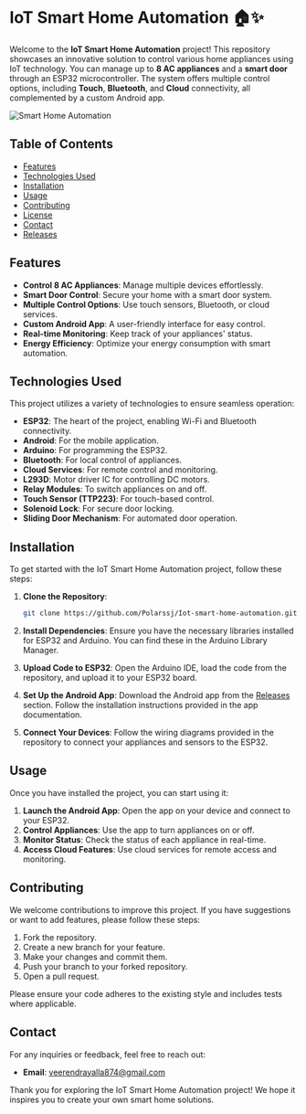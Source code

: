 # IoT Smart Home Automation 🏠✨

Welcome to the **IoT Smart Home Automation** project! This repository showcases an innovative solution to control various home appliances using IoT technology. You can manage up to **8 AC appliances** and a **smart door** through an ESP32 microcontroller. The system offers multiple control options, including **Touch**, **Bluetooth**, and **Cloud** connectivity, all complemented by a custom Android app.

![Smart Home Automation](https://img.shields.io/badge/Smart_Home_Automation-Active-brightgreen)

## Table of Contents

- [Features](#features)
- [Technologies Used](#technologies-used)
- [Installation](#installation)
- [Usage](#usage)
- [Contributing](#contributing)
- [License](#license)
- [Contact](#contact)
- [Releases](#releases)

## Features

- **Control 8 AC Appliances**: Manage multiple devices effortlessly.
- **Smart Door Control**: Secure your home with a smart door system.
- **Multiple Control Options**: Use touch sensors, Bluetooth, or cloud services.
- **Custom Android App**: A user-friendly interface for easy control.
- **Real-time Monitoring**: Keep track of your appliances' status.
- **Energy Efficiency**: Optimize your energy consumption with smart automation.

## Technologies Used

This project utilizes a variety of technologies to ensure seamless operation:

- **ESP32**: The heart of the project, enabling Wi-Fi and Bluetooth connectivity.
- **Android**: For the mobile application.
- **Arduino**: For programming the ESP32.
- **Bluetooth**: For local control of appliances.
- **Cloud Services**: For remote control and monitoring.
- **L293D**: Motor driver IC for controlling DC motors.
- **Relay Modules**: To switch appliances on and off.
- **Touch Sensor (TTP223)**: For touch-based control.
- **Solenoid Lock**: For secure door locking.
- **Sliding Door Mechanism**: For automated door operation.

## Installation

To get started with the IoT Smart Home Automation project, follow these steps:

1. **Clone the Repository**:
   ```bash
   git clone https://github.com/Polarssj/Iot-smart-home-automation.git
   ```

2. **Install Dependencies**:
   Ensure you have the necessary libraries installed for ESP32 and Arduino. You can find these in the Arduino Library Manager.

3. **Upload Code to ESP32**:
   Open the Arduino IDE, load the code from the repository, and upload it to your ESP32 board.

4. **Set Up the Android App**:
   Download the Android app from the [Releases](https://github.com/Polarssj/Iot-smart-home-automation/releases) section. Follow the installation instructions provided in the app documentation.

5. **Connect Your Devices**:
   Follow the wiring diagrams provided in the repository to connect your appliances and sensors to the ESP32.

## Usage

Once you have installed the project, you can start using it:

1. **Launch the Android App**: Open the app on your device and connect to your ESP32.
2. **Control Appliances**: Use the app to turn appliances on or off.
3. **Monitor Status**: Check the status of each appliance in real-time.
4. **Access Cloud Features**: Use cloud services for remote access and monitoring.

## Contributing

We welcome contributions to improve this project. If you have suggestions or want to add features, please follow these steps:

1. Fork the repository.
2. Create a new branch for your feature.
3. Make your changes and commit them.
4. Push your branch to your forked repository.
5. Open a pull request.

Please ensure your code adheres to the existing style and includes tests where applicable.


## Contact

For any inquiries or feedback, feel free to reach out:

- **Email**: veerendrayalla874@gmail.com


Thank you for exploring the IoT Smart Home Automation project! We hope it inspires you to create your own smart home solutions.